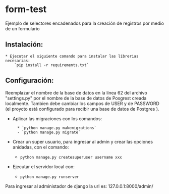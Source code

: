 # form-test

Ejemplo de selectores encadenados para la creación de registros por medio de un formulario 

## Instalación:

    * Ejecutar el siguiente comando para instalar las librerias necesarias:
        `pip install -r requirements.txt`

## Configuración:

Reemplazar el nombre de la base de datos en la línea 62 del archivo "settings.py"  por el nombre de la base de datos de Posgrest creada localmente. Tambien debe cambiar los campos de USER y de PASSWORD (el proycto está configurado para recibir una base de datos de Postgres ). 

* Aplicar las migraciones con los comandos:

        * `python manage.py makemigrations`
        - `python manage.py migrate`

* Crear un super usuario, para ingresar al admin y crear las opciones anidadas, con el comando:

    * `python manage.py createsuperuser username xxx`
    
* Ejecutar el servidor local con:
      
    * `python manage.py runserver`

Para ingresar al administador de django la url es: 
    127.0.0.1:8000/admin/

